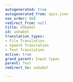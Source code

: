 ```yaml
---
autogenerated: true
autogenerated_from: apis.json
nav_order: 968
redirect_from: null
title: Unbabel
id: unbabel
translation_types:
- File Translation
- Speech Translation
- Text Translation
active: true
grand_parent: Input types
parent: Text
redirect_to: unbabel

---
```


